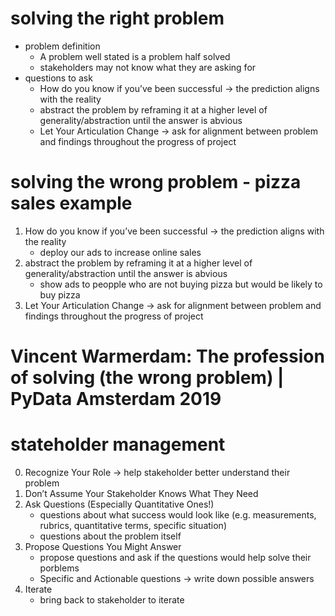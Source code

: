 # solving the right problem
- problem definition
    - A problem well stated is a problem half solved
    - stakeholders may not know what they are asking for
- questions to ask
    - How do you know if you’ve been successful  -> the prediction aligns with the reality
    - abstract the problem by reframing it at a higher level of generality/abstraction until the answer is abvious
    - Let Your Articulation Change -> ask for alignment between problem and findings throughout the progress of project

# solving the wrong problem - pizza sales example
1. How do you know if you’ve been successful  -> the prediction aligns with the reality
    - deploy our ads to increase online sales
2. abstract the problem by reframing it at a higher level of generality/abstraction until the answer is abvious
    - show ads to peopple who are not buying pizza but would be likely to buy pizza
3. Let Your Articulation Change -> ask for alignment between problem and findings throughout the progress of project

# Vincent Warmerdam: The profession of solving (the wrong problem) | PyData Amsterdam 2019


# stateholder management
0. Recognize Your Role -> help stakeholder better understand their problem
1. Don’t Assume Your Stakeholder Knows What They Need
2. Ask Questions (Especially Quantitative Ones!)
    - questions about what success would look like (e.g. measurements, rubrics, quantitative terms, specific situation)
    - questions about the problem itself
3. Propose Questions You Might Answer
    - propose questions and ask if the questions would help solve their porblems
    - Specific and Actionable questions -> write down possible answers
4. Iterate
    - bring back to stakeholder to iterate
